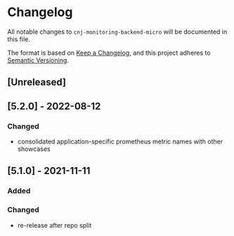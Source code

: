 # Changelog

All notable changes to `cnj-monitoring-backend-micro` will be documented in this file.

The format is based on [Keep a Changelog](https://keepachangelog.com/en/1.0.0/),
and this project adheres to [Semantic Versioning](https://semver.org/spec/v2.0.0.html).

## [Unreleased]

## [5.2.0] - 2022-08-12
### Changed
- consolidated application-specific prometheus metric names with other showcases

## [5.1.0] - 2021-11-11
### Added
### Changed
- re-release after repo split
